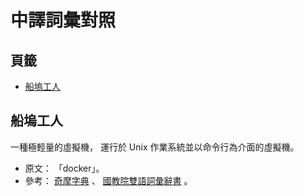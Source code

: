 中譯詞彙對照
=======


## 頁籤


* [船塢工人](#船塢工人)



## 船塢工人


一種極輕量的虛擬機， 運行於 Unix 作業系統並以命令行為介面的虛擬機。


* 原文： 「docker」。
* 參考：
  [奇摩字典](http://tw.dictionary.search.yahoo.com/search?p=docker)
  、
  [國教院雙語詞彙辭書](http://terms.naer.edu.tw/search/?q=docker)
  。

